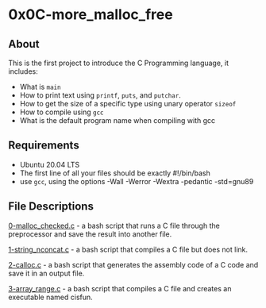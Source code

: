 # 0x0C-more_malloc_free 
## About
This is the first project to introduce the C Programming language, it includes:
- What is `main`
- How to print text using `printf`, `puts`, and `putchar`.
- How to get the size of a specific type using unary operator `sizeof`
- How to compile using `gcc`
- What is the default program name when compiling with gcc

## Requirements
- Ubuntu 20.04 LTS
- The first line of all your files should be exactly #!/bin/bash
- use `gcc`, using the options -Wall -Werror -Wextra -pedantic -std=gnu89

## File Descriptions
[0-malloc_checked.c](https://github.com/szbrooks2017/holbertonschool-low_level_programming/blob/main/0x0C-more_malloc_free/0-malloc_checked.c) -  a bash script that runs a C file through the preprocessor and save the result into another file.

[1-string_nconcat.c](https://github.com/szbrooks2017/holbertonschool-low_level_programming/blob/main/0x0C-more_malloc_free/1-string_nconcat.c) - a bash script that compiles a C file but does not link.

[2-calloc.c](https://github.com/szbrooks2017/holbertonschool-low_level_programming/blob/main/0x0C-more_malloc_free/2-calloc.c) -  a bash script that generates the assembly code of a C code and save it in an output file.

[3-array_range.c](https://github.com/szbrooks2017/holbertonschool-low_level_programming/blob/main/0x0C-more_malloc_free/3-array_range.c) - a bash script that compiles a C file and creates an executable named cisfun.

